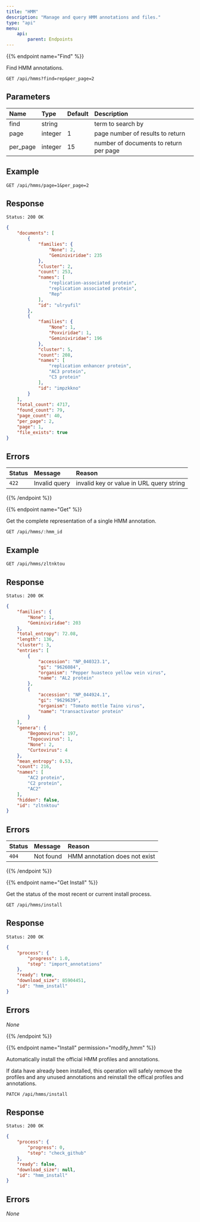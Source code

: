 ```yaml
---
title: "HMM"
description: "Manage and query HMM annotations and files."
type: "api"
menu:
    api:
        parent: Endpoints
---
```


{{% endpoint name="Find" %}}

Find HMM annotations.

```
GET /api/hmms?find=rep&per_page=2
```

## Parameters

| Name     | Type    | Default   | Description                            |
| :------- | :------ | :-------  | :------------------------------------- |
| find     | string  | 	         | term to search by                      |
| page     | integer | 1         | page number of results to return       |
| per_page | integer | 15        | number of documents to return per page |

## Example

```
GET /api/hmms/page=1&per_page=2
```

## Response

```
Status: 200 OK
```



```json
{
	"documents": [
		{
			"families": {
				"None": 2,
				"Geminiviridae": 235
			},
			"cluster": 2,
			"count": 253,
			"names": [
				"replication-associated protein",
				"replication associated protein",
				"Rep"
			],
			"id": "ulryufil"
		},
		{
			"families": {
				"None": 1,
				"Poxviridae": 1,
				"Geminiviridae": 196
			},
			"cluster": 5,
			"count": 208,
			"names": [
				"replication enhancer protein",
				"AC3 protein",
				"C3 protein"
			],
			"id": "impzkkno"
		}
	],
	"total_count": 4717,
	"found_count": 79,
	"page_count": 40,
	"per_page": 2,
	"page": 1,
	"file_exists": true
}
```

## Errors

| Status | Message       | Reason                                   |
| :----- | :------------ | :--------------------------------------- |
| `422`  | Invalid query | invalid key or value in URL query string |

{{% /endpoint %}}


{{% endpoint name="Get" %}}

Get the complete representation of a single HMM annotation.

```
GET /api/hmms/:hmm_id
```

## Example

```
GET /api/hmms/zltnktou
```

## Response

```
Status: 200 OK
```

```json
{
	"families": {
		"None": 1,
		"Geminiviridae": 203
	},
	"total_entropy": 72.08,
	"length": 136,
	"cluster": 3,
	"entries": [
		{
			"accession": "NP_040323.1",
			"gi": "9626084",
			"organism": "Pepper huasteco yellow vein virus",
			"name": "AL2 protein"
		},
		{
			"accession": "NP_044924.1",
			"gi": "9629639",
			"organism": "Tomato mottle Taino virus",
			"name": "transactivator protein"
		}
	],
	"genera": {
		"Begomovirus": 197,
		"Topocuvirus": 1,
		"None": 2,
		"Curtovirus": 4
	},
	"mean_entropy": 0.53,
	"count": 216,
	"names": [
		"AC2 protein",
		"C2 protein",
		"AC2"
	],
	"hidden": false,
	"id": "zltnktou"
}
```

## Errors

| Status | Message   | Reason                        |
| :----- | :-------- | :---------------------------- |
| `404`  | Not found | HMM annotation does not exist |

{{% /endpoint %}}


{{% endpoint name="Get Install" %}}

Get the status of the most recent or current install process.

```
GET /api/hmms/install
```

## Response

```
Status: 200 OK
```

```json
{
	"process": {
		"progress": 1.0,
		"step": "import_annotations"
	},
	"ready": true,
	"download_size": 85904451,
	"id": "hmm_install"
}
```

## Errors

_None_

{{% /endpoint %}}


{{% endpoint name="Install" permission="modify_hmm" %}}

Automatically install the official HMM profiles and annotations.

If data have already been installed, this operation will safely remove the profiles and any unused annotations and reinstall the offical profiles and annotations.

```
PATCH /api/hmms/install
```

## Response

```
Status: 200 OK
```

```json
{
	"process": {
		"progress": 0,
		"step": "check_github"
	},
	"ready": false,
	"download_size": null,
	"id": "hmm_install"
}
```

## Errors

_None_
